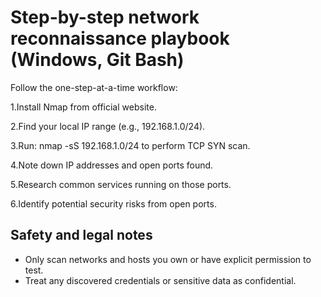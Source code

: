 # Step-by-step network reconnaissance playbook (Windows, Git Bash)

Follow the one-step-at-a-time workflow:

1.Install Nmap from official website.

2.Find your local IP range (e.g., 192.168.1.0/24).

3.Run: nmap -sS 192.168.1.0/24 to perform TCP SYN scan.

4.Note down IP addresses and open ports found.

5.Research common services running on those ports.

6.Identify potential security risks from open ports.

## Safety and legal notes
- Only scan networks and hosts you own or have explicit permission to test.
- Treat any discovered credentials or sensitive data as confidential.
